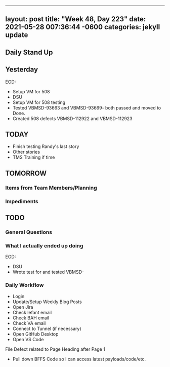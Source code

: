 
---
layout: post
title:  "Week 48, Day 223"
date:   2021-05-28 007:36:44 -0600
categories: jekyll update
---

## Daily Stand Up
## Yesterday
EOD:
* Setup VM for 508
* DSU
* Setup VM for 508 testing
* Tested VBMSD-93663 and VBMSD-93669- both passed and moved to Done.
* Created 508 defects VBMSD-112922 and VBMSD-112923


## TODAY
* Finish testing Randy's last story
* Other stories
* TMS Training if time

## TOMORROW

### Items from Team Members/Planning

### Impediments

## TODO

### General Questions  

### What I actually ended up doing
EOD:
* DSU
* Wrote test for and tested VBMSD-

### Daily Workflow
* Login
* Update/Setup Weekly Blog Posts
* Open Jira
* Check lefant email
* Check BAH email
* Check VA email
* Connect to Tunnel (if necessary)
* Open GitHub Desktop
* Open VS Code

File Defect related to Page Heading after Page 1
* Pull down BFFS Code so I can access latest payloads/code/etc.